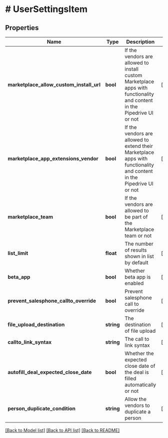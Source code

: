 # # UserSettingsItem

## Properties

Name | Type | Description | Notes
------------ | ------------- | ------------- | -------------
**marketplace_allow_custom_install_url** | **bool** | If the vendors are allowed to install custom Marketplace apps with functionality and content in the Pipedrive UI or not | [optional]
**marketplace_app_extensions_vendor** | **bool** | If the vendors are allowed to extend their Marketplace apps with functionality and content in the Pipedrive UI or not | [optional]
**marketplace_team** | **bool** | If the vendors are allowed to be part of the Marketplace team or not | [optional]
**list_limit** | **float** | The number of results shown in list by default | [optional]
**beta_app** | **bool** | Whether beta app is enabled | [optional]
**prevent_salesphone_callto_override** | **bool** | Prevent salesphone call to override | [optional]
**file_upload_destination** | **string** | The destination of file upload | [optional]
**callto_link_syntax** | **string** | The call to link syntax | [optional]
**autofill_deal_expected_close_date** | **bool** | Whether the expected close date of the deal is filled automatically or not | [optional]
**person_duplicate_condition** | **string** | Allow the vendors to duplicate a person | [optional]

[[Back to Model list]](../../README.md#models) [[Back to API list]](../../README.md#endpoints) [[Back to README]](../../README.md)

